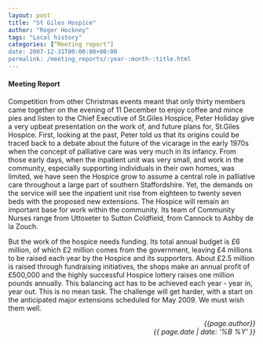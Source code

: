 ```yaml
---
layout: post
title: "St Giles Hospice"
author: "Roger Hockney"
tags: "Local history"
categories: [“Meeting report"]
date: 2007-12-31T00:00:00+00:00
permalink: /meeting_reports/:year-:month-:title.html
---
```

#### Meeting Report ####

Competition from other Christmas events meant that only thirty members came together on the evening of 11 December to enjoy coffee and mince pies and listen to the Chief Executive of St.Giles Hospice, Peter Holiday give a very upbeat presentation on the work of, and future plans for, St.Giles Hospice. First, looking at the past, Peter told us that its origins could be traced back to a debate about the future of the vicarage in the early 1970s when the concept of palliative care was very much in its infancy. From those early days, when the inpatient unit was very small, and work in the community, especially supporting individuals in their own homes, was limited, we have seen the Hospice grow to assume a central role in palliative care throughout a large part of southern Staffordshire. Yet, the demands on the service will see the inpatient unit rise from eighteen to twenty seven beds with the proposed new extensions. The Hospice will remain an important base for work within the community. Its team of Community Nurses range from Uttoxeter to Sutton Coldfield, from Cannock to Ashby de la Zouch. 

But the work of the hospice needs funding. Its total annual budget is £6 million, of which £2 million comes from the government, leaving £4 millions to be raised each year by the Hospice and its supporters. About £2.5 million is raised through fundraising initiatives, the shops make an annual profit of £500,000 and the highly successful Hospice lottery raises one million pounds annually. This balancing act has to be achieved each year - year in, year out. This is no mean task. The challenge will get harder, with a start on the anticipated major extensions scheduled for May 2009. We must wish them well. 

<p align="right"><i> {{page.author}} <br> {{ page.date | date: '%B %Y' }} </i></p>
